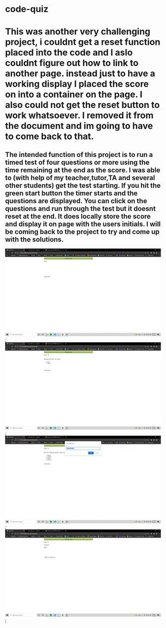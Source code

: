 # code-quiz

# This was another very challenging project, i couldnt get a reset function placed into the code and I aslo couldnt figure out how to link to another page. instead just to have a working display I placed the score on into a container on the page. I also could not get the reset button to work whatsoever. I removed it from the document and im going to have to come back to that.

## The intended function of this project is to run a timed test of four questions or more using the time remaining at the end as the score. I was able to (with help of my teacher,tutor,TA and several other students) get the test starting. If you hit the green start button the timer starts and the questions are displayed. You can click on the questions and run through the test but it doesnt reset at the end. It does locally store the score and display it on page with the users initials. I will be coming back to the project to try and come up with the solutions.

![alt text](./assets/Screenshot%20(72).png);
![alt text](./assets/Screenshot%20(73).png);
![alt text](./assets/Screenshot%20(74).png);
![alt text](./assets/Screenshot%20(75).png);